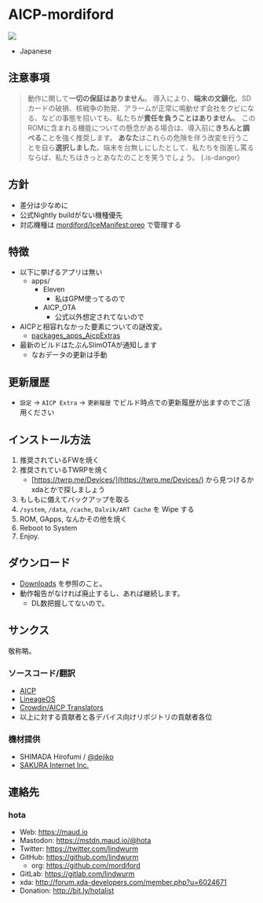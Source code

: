 <!-- TITLE: Oreo -->
<!-- SUBTITLE: AICP-o-13.x -->

# AICP-mordiford

[![](https://lindwurm.neocities.org/img/discord_banner_mini.png)](https://bit.ly/hellolineage)

* Japanese

## 注意事項

> 動作に関して**一切の保証はありません**。
> 導入により、**端末の文鎮化**、SDカードの破損、核戦争の勃発、アラームが正常に鳴動せず会社をクビになる、などの事態を招いても、私たちが**責任を負うことはありません**。
> このROMに含まれる機能についての懸念がある場合は、導入前に**きちんと調べる**ことを強く推奨します。
> **あなた**はこれらの危険を伴う改変を行うことを自ら**選択しました**。端末を台無しにしたとして、私たちを指差し罵るならば、私たちはきっとあなたのことを笑うでしょう。
{.is-danger}


## 方針

- 差分は少なめに
- 公式Nightly buildがない機種優先
- 対応機種は [mordiford/IceManifest:oreo](https://github.com/mordiford/IceManifests/projects/2) で管理する

## 特徴

- 以下に挙げるアプリは無い
    - apps/
        + Eleven
            * 私はGPM使ってるので
        + AICP_OTA
            * 公式以外想定されてないので
- AICPと相容れなかった要素についての謎改変。
	- [packages_apps_AicpExtras](https://github.com/mordiford/packages_apps_AicpExtras)
- 最新のビルドはたぶんSlimOTAが通知します
	- なおデータの更新は手動

## 更新履歴

- `設定` → `AICP Extra` → `更新履歴` でビルド時点での更新履歴が出ますのでご活用ください

## インストール方法

1. 推奨されているFWを焼く
2. 推奨されているTWRPを焼く
    - [https://twrp.me/Devices/](https://twrp.me/Devices/) から見つけるかxdaとかで探しましょう
3. もしもに備えてバックアップを取る
4. `/system`, `/data`, `/cache`, `Dalvik/ART Cache` を Wipe する
5. ROM, GApps, なんかその他を焼く
6. Reboot to System
7. Enjoy.

## ダウンロード

- [Downloads](/aicp/oreo/downloads) を参照のこと。
- 動作報告がなければ廃止するし、あれば継続します。
	- DL数把握してないので。

## サンクス

敬称略。

### ソースコード/翻訳

- [AICP](https://github.com/AICP)
- [LineageOS](https://github.com/LineageOS)
- [Crowdin/AICP Translators](https://crowdin.com/project/aicp)
- 以上に対する貢献者と各デバイス向けリポジトリの貢献者各位

### 機材提供

- SHIMADA Hirofumi / [@dejiko](https://github.com/dejiko)
- [SAKURA Internet Inc.](https://www.sakura.ad.jp/)

## 連絡先

### hota

- Web: https://maud.io
- Mastodon: https://mstdn.maud.io/@hota
- Twitter: https://twitter.com/lindwurm
- GitHub: https://github.com/lindwurm
    - org: https://github.com/mordiford
- GitLab: https://gitlab.com/lindwurm
- xda: http://forum.xda-developers.com/member.php?u=6024671
- Donation: http://bit.ly/hotalist